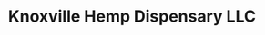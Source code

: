 ---
title: "Knoxville Hemp Dispensary LLC"
url: /knoxville/knoxville-hemp-dispensary-llc/
shop: Hanf
---